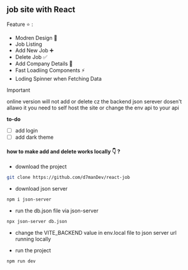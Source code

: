## job site with React

Feature ⭐ :

- Modren Design 🎨
- Job Listing
- Add New Job ➕
- Delete Job ✅
- Add Company Details 📝
- Fast Loadiing Components ⚡
- Loding Spinner when Fetching Data

> [!IMPORTANT]
> online version will not add or delete cz the backend json serever dosen't allawo it you need to self host the site or change the env api to your api

**to-do**

- [ ] add login
- [ ] add dark theme

#### how to make add and delete works locally 👇 ?

- download the project

```bash
git clone https://github.com/d7manDev/react-job
```

- download json server

```bash
npm i json-server
```

- run the db.json file via json-server

```bash
npx json-server db.json
```

- change the VITE_BACKEND value in env.local file to json server url running locally

- run the project

```bash
npm run dev
```
